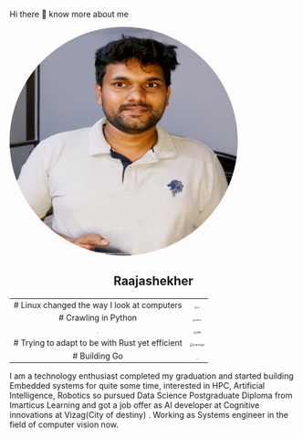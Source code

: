 Hi there 👋 know more about me

<img src="tata.jpeg" alt="Raajashekher" width=400 height=400 style="border-radius:50%" style="object-fit:cover;margin:-100 0 0 -10" >

<h2 align=center>Raajashekher</h2>												



|                                                              |                                                              |
| :----------------------------------------------------------: | :----------------------------------------------------------: |
|         #  Linux changed the way I look at computers         | <img src="https://upload.wikimedia.org/wikipedia/commons/thumb/3/35/Tux.svg/800px-Tux.svg.png" alt="tux" style="zoom:25%;" align=center/> |
|                     # Crawling in Python                     | <img src="https://upload.wikimedia.org/wikipedia/commons/thumb/c/c3/Python-logo-notext.svg/1200px-Python-logo-notext.svg.png" alt="python" style="zoom:25%;" /> |
| <img src="https://upload.wikimedia.org/wikipedia/commons/thumb/f/f1/Heart_coraz%C3%B3n.svg/1200px-Heart_coraz%C3%B3n.svg.png" style="zoom:15%;" style="align:centre"/> | <img src="https://upload.wikimedia.org/wikipedia/commons/thumb/1/1f/Julia_Programming_Language_Logo.svg/1200px-Julia_Programming_Language_Logo.svg.png" alt="julia" style="zoom:30%;" /> |
|       # Trying to adapt to be with Rust yet efficient        | <img src="https://sdtimes.com/wp-content/uploads/2018/09/2000px-Rust_programming_language_black_logo.svg_-490x490.png" alt="rusrlogo" style="zoom:35%;" /> |
|                        # Building Go                         | <img src="https://logowiki.net/uploads/logo/g/gopher.svg" alt="gopher" style="zoom:10%;" /> |



I am a technology enthusiast completed my graduation and started building Embedded systems for quite some time, interested in  HPC, Artificial Intelligence, Robotics so pursued Data Science Postgraduate Diploma from Imarticus Learning and got a job offer as AI developer at Cognitive innovations at Vizag(City of destiny) . Working as Systems engineer in the field of computer vision  now.







 
